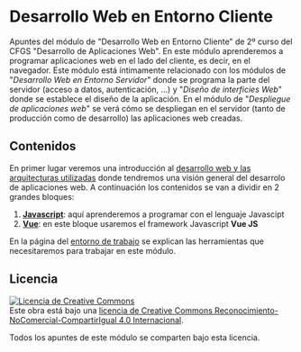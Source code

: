 # Desarrollo Web en Entorno Cliente
Apuntes del módulo de "Desarrollo Web en Entorno Cliente" de 2º curso del CFGS "Desarrollo de Aplicaciones Web". En este módulo aprenderemos a programar aplicaciones web en el lado del cliente, es decir, en el navegador. Este módulo está íntimamente relacionado con los módulos de "_Desarrollo Web en Entorno Servidor_" donde se programa la parte del servidor (acceso a datos, autenticación, ...) y "_Diseño de interficies Web_" donde se establece el diseño de la aplicación. En el módulo de "_Despliegue de aplicaciones web_" se verá cómo se despliegan en el servidor (tanto de producción como de desarrollo) las aplicaciones web creadas.

## Contenidos
En primer lugar veremos una introducción al [desarrollo web y las arquitecturas utilizadas](arquitect.md) donde tendremos una visión general del desarrolo de aplicaciones web. A continuación los contenidos se van a dividir en 2 grandes bloques:
1. **[Javascript](01-js)**: aquí aprenderemos a programar con el lenguaje Javascipt
2. **[Vue](02-vue)**: en este bloque usaremos el framework Javascript **Vue JS**

En la página del [entorno de trabajo](entorno.md) se explican las herramientas que necesitaremos para trabajar en este módulo.

## Licencia
<a rel="license" href="http://creativecommons.org/licenses/by-nc-sa/4.0/"><img alt="Licencia de Creative Commons" style="border-width:0" src="https://i.creativecommons.org/l/by-nc-sa/4.0/88x31.png" /></a><br />Este obra está bajo una <a rel="license" href="http://creativecommons.org/licenses/by-nc-sa/4.0/">licencia de Creative Commons Reconocimiento-NoComercial-CompartirIgual 4.0 Internacional</a>.

Todos los apuntes de este módulo se comparten bajo esta licencia.
